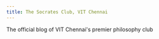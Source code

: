 ```yaml
---
title: The Socrates Club, VIT Chennai
---
```


The official blog of VIT Chennai's premier philosophy club
